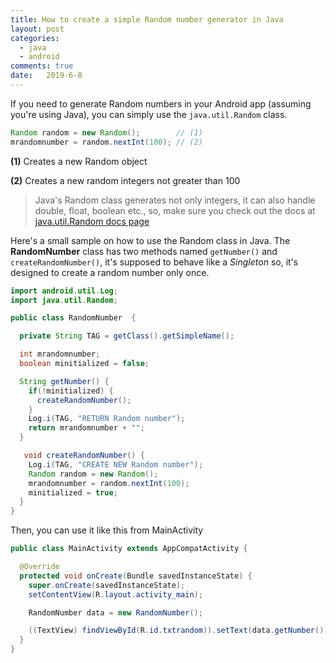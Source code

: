 ```yaml
---
title: How to create a simple Random number generator in Java 
layout: post
categories: 
  - java
  - android
comments: true
date:   2019-6-8  
---
```


If you need to generate Random numbers in your Android app (assuming you're using Java), you can simply use the `java.util.Random` class. 

````java
Random random = new Random();        // (1)
mrandomnumber = random.nextInt(100); // (2)
````


**(1)** Creates a new Random object

**(2)** Creates a new random integers not greater than 100

> Java's Random class generates not only integers, it can also handle double, float, boolean etc., so,  make sure you check out the docs at  <a href='https://bit.ly/javautilrandom'>java.util.Random docs page</a> 

Here's a small sample on how to use the Random class in Java. The **RandomNumber** class has two methods named `getNumber()` and `createRandomNumber()`, it's supposed to behave like a _Singleton_ so, it's designed to create a random number only once. 

```java
import android.util.Log;
import java.util.Random;

public class RandomNumber  {

  private String TAG = getClass().getSimpleName();

  int mrandomnumber;
  boolean minitialized = false;

  String getNumber() {
    if(!minitialized) {
      createRandomNumber();
    }
    Log.i(TAG, "RETURN Random number");
    return mrandomnumber + "";
  }

   void createRandomNumber() {
    Log.i(TAG, "CREATE NEW Random number");
    Random random = new Random();
    mrandomnumber = random.nextInt(100);
    minitialized = true;
  }
}

```

Then, you can use it like this from MainActivity

```java
public class MainActivity extends AppCompatActivity {

  @Override
  protected void onCreate(Bundle savedInstanceState) {
    super.onCreate(savedInstanceState);
    setContentView(R.layout.activity_main);

    RandomNumber data = new RandomNumber();

    ((TextView) findViewById(R.id.txtrandom)).setText(data.getNumber());
  }
}
```

